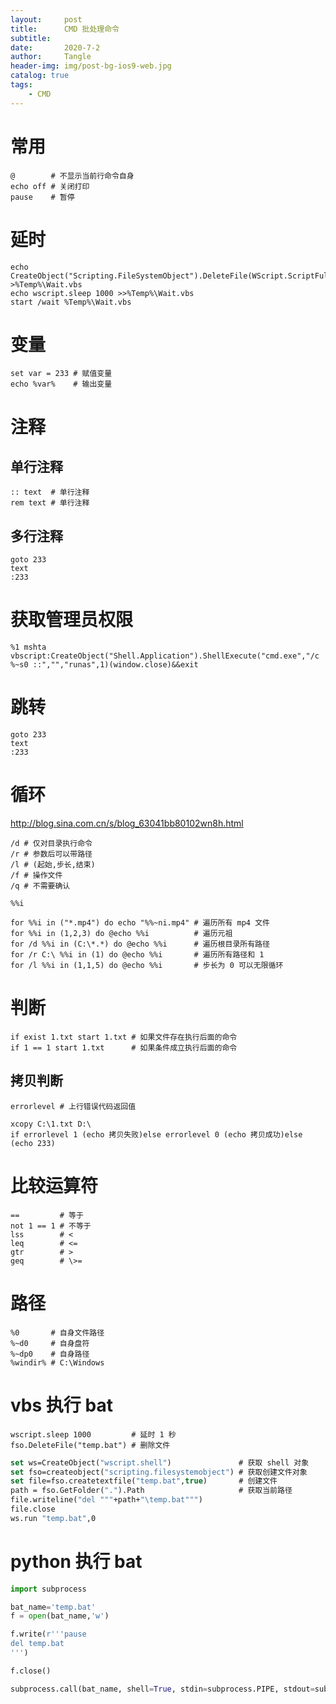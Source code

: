 ```yaml
---
layout:     post
title:      CMD 批处理命令
subtitle:   
date:       2020-7-2
author:     Tangle
header-img: img/post-bg-ios9-web.jpg
catalog: true
tags:
    - CMD
---
```


# 常用

```
@        # 不显示当前行命令自身
echo off # 关闭打印
pause    # 暂停
```

# 延时

```
echo CreateObject("Scripting.FileSystemObject").DeleteFile(WScript.ScriptFullName) >%Temp%\Wait.vbs
echo wscript.sleep 1000 >>%Temp%\Wait.vbs
start /wait %Temp%\Wait.vbs
```

# 变量

```
set var = 233 # 赋值变量
echo %var%    # 输出变量
```

# 注释

## 单行注释

```
:: text  # 单行注释
rem text # 单行注释
```

## 多行注释

```
goto 233
text
:233
```

# 获取管理员权限

```
%1 mshta vbscript:CreateObject("Shell.Application").ShellExecute("cmd.exe","/c %~s0 ::","","runas",1)(window.close)&&exit
```

# 跳转

```
goto 233
text
:233
```

# 循环

<http://blog.sina.com.cn/s/blog_63041bb80102wn8h.html>

```
/d # 仅对目录执行命令
/r # 参数后可以带路径
/l # (起始,步长,结束)
/f # 操作文件
/q # 不需要确认
```

```
%%i

```

```
for %%i in ("*.mp4") do echo "%%~ni.mp4" # 遍历所有 mp4 文件
for %%i in (1,2,3) do @echo %%i          # 遍历元祖
for /d %%i in (C:\*.*) do @echo %%i      # 遍历根目录所有路径
for /r C:\ %%i in (1) do @echo %%i       # 遍历所有路径和 1
for /l %%i in (1,1,5) do @echo %%i       # 步长为 0 可以无限循环
```

# 判断

```
if exist 1.txt start 1.txt # 如果文件存在执行后面的命令
if 1 == 1 start 1.txt      # 如果条件成立执行后面的命令
```

## 拷贝判断

```
errorlevel # 上行错误代码返回值
```

```
xcopy C:\1.txt D:\
if errorlevel 1 (echo 拷贝失败)else errorlevel 0 (echo 拷贝成功)else (echo 233)
```

# 比较运算符

```
==         # 等于
not 1 == 1 # 不等于
lss        # <
leq        # <=
gtr        # >
geq        # \>=
```

# 路径

```
%0       # 自身文件路径
%~d0     # 自身盘符
%~dp0    # 自身路径
%windir% # C:\Windows
```

# vbs 执行 bat

```
wscript.sleep 1000         # 延时 1 秒
fso.DeleteFile("temp.bat") # 删除文件
```

```vb
set ws=CreateObject("wscript.shell")               # 获取 shell 对象
set fso=createobject("scripting.filesystemobject") # 获取创建文件对象
set file=fso.createtextfile("temp.bat",true)       # 创建文件
path = fso.GetFolder(".").Path                     # 获取当前路径
file.writeline("del """+path+"\temp.bat""")
file.close
ws.run "temp.bat",0
```

# python 执行 bat

```python
import subprocess

bat_name='temp.bat'
f = open(bat_name,'w')

f.write(r'''pause
del temp.bat
''')

f.close()

subprocess.call(bat_name, shell=True, stdin=subprocess.PIPE, stdout=subprocess.PIPE, stderr=subprocess.PIPE)
```
